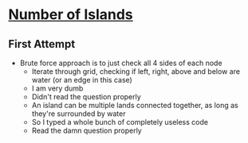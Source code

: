 # [Number of Islands](https://leetcode.com/problems/number-of-islands/description/)
## First Attempt
- Brute force approach is to just check all 4 sides of each node
	- Iterate through grid, checking if left, right, above and below are water (or an edge in this case)
	- I am very dumb
	- Didn't read the question properly
	- An island can be multiple lands connected together, as long as they're surrounded by water
	- So I typed a whole bunch of completely useless code
	- Read the damn question properly